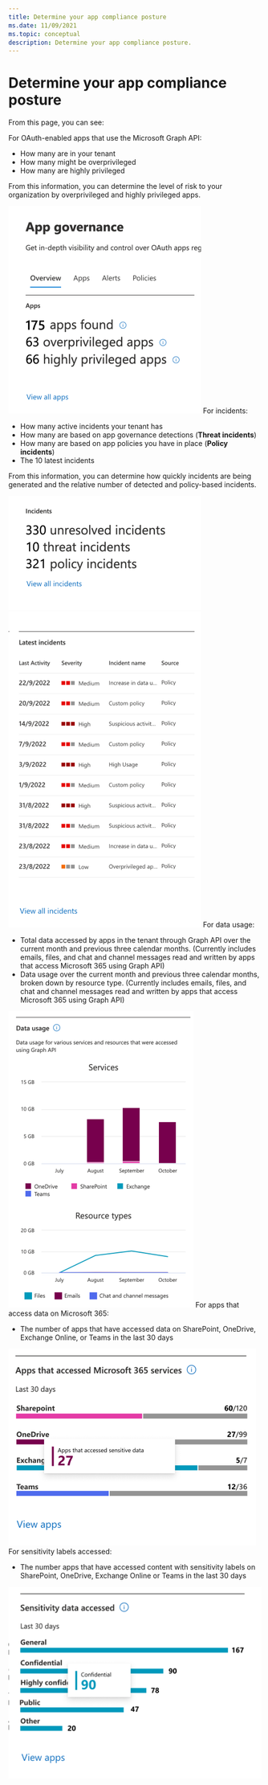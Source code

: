 ```yaml
---
title: Determine your app compliance posture
ms.date: 11/09/2021
ms.topic: conceptual
description: Determine your app compliance posture.
---
```


# Determine your app compliance posture

From this page, you can see:

For OAuth-enabled apps that use the Microsoft Graph API:
   - How many are in your tenant
   - How many might be overprivileged
   - How many are highly privileged

From this information, you can determine the level of risk to your organization by overprivileged and highly privileged apps.

![Determine the level of risk to your organization by overprivileged and highly privileged apps.](media/app-governance-visibility-insights-compliance-posture/app-summary.png)
For incidents:
   - How many active incidents your tenant has
   - How many are based on app governance detections (**Threat incidents**)
   - How many are based on app policies you have in place (**Policy incidents**)
   - The 10 latest incidents

From this information, you can determine how quickly incidents are being generated and the relative number of detected and policy-based incidents.

![Relative number of detected and policy-based incidents](incidents-summary1.png)
![top alerts](media/app-governance-visibility-insights-compliance-posture/top-alerts.png)
For data usage:
   - Total data accessed by apps in the tenant through Graph API over the current month and previous three calendar months. (Currently includes emails, files, and chat and channel messages read and written by apps that access Microsoft 365 using Graph API)
   - Data usage over the current month and previous three calendar months, broken down by resource type. (Currently includes emails, files, and chat and channel messages read and written by apps that access Microsoft 365 using Graph API)


![Total data accessed by apps](media/app-governance-visibility-insights-compliance-posture/data-usage-chart.png)
For apps that access data on Microsoft 365: 
- The number of apps that have accessed data on SharePoint, OneDrive, Exchange Online, or Teams in the last 30 days


![Apps that have accessed data on SharePoint, OneDrive, Exchange Online, or Teams in the last 30 days](media/app-governance-visibility-insights-compliance-posture/apps-accessed-m365-services-chart.png)
For sensitivity labels accessed:
- The number apps that have accessed content with sensitivity labels on SharePoint, OneDrive, Exchange Online or Teams in the last 30 days



![number apps that have accessed content with sensitivity labele](sensitive-data-accessed-chart1.png)




